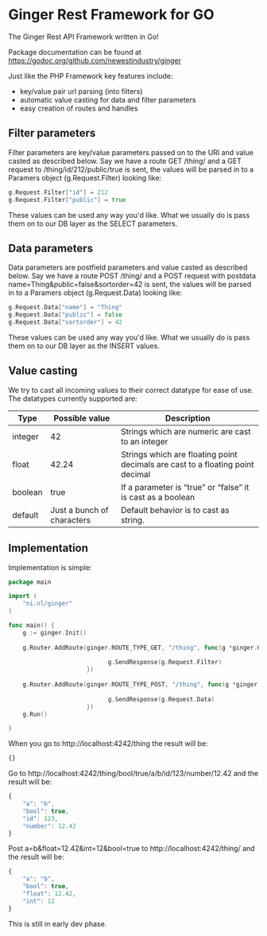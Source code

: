 Ginger Rest Framework for GO
=========

The Ginger Rest API Framework written in Go!

Package documentation can be found at https://godoc.org/github.com/newestindustry/ginger

Just like the PHP Framework key features include:

- key/value pair url parsing (into filters)
- automatic value casting for data and filter parameters
- easy creation of routes and handles

## Filter parameters
Filter parameters are key/value parameters passed on to the URI and value casted as described below.
Say we have a route GET /thing/ and a GET request to /thing/id/212/public/true is sent, the values will be parsed in to a Paramers object (g.Request.Filter) looking like:

```go
g.Request.Filter["id"] = 212
g.Request.Filter["public"] = true
```

These values can be used any way you'd like. What we usually do is pass them on to our DB layer as the SELECT parameters.

## Data parameters
Data parameters are postfield parameters and value casted as described below.
Say we have a route POST /thing/ and a POST request with postdata name=Thing&public=false&sortorder=42 is sent, the values will be parsed in to a Paramers object (g.Request.Data) looking like:

```go
g.Request.Data["name"] = "Thing"
g.Request.Data["public"] = false
g.Request.Data["sortorder"] = 42
```

These values can be used any way you'd like. What we usually do is pass them on to our DB layer as the INSERT values.


## Value casting
We try to cast all incoming values to their correct datatype for ease of use. The datatypes currently supported are:

| Type | Possible value | Description |
| ------ | ---- | ------ |
| integer | 42 | Strings which are numeric are cast to an integer |
| float | 42.24 | Strings which are floating point decimals are cast to a floating point decimal |
| boolean | true | If a parameter is “true” or “false” it is cast as a boolean |
| default | Just a bunch of characters | Default behavior is to cast as string. |


## Implementation


Implementation is simple:

```Go
package main

import (
	"ni.nl/ginger"
)

func main() {
	g := ginger.Init()
	
	g.Router.AddRoute(ginger.ROUTE_TYPE_GET, "/thing", func(g *ginger.Ginger) {
							
							g.SendResponse(g.Request.Filter)
					  })
					  
	g.Router.AddRoute(ginger.ROUTE_TYPE_POST, "/thing", func(g *ginger.Ginger) {
							
							g.SendResponse(g.Request.Data)
					  })				  
	g.Run()

}

```

When you go to http://localhost:4242/thing the result will be:

```js
{}
```

Go to http://localhost:4242/thing/bool/true/a/b/id/123/number/12.42 and the result will be:
```js
{
    "a": "b",
    "bool": true,
    "id": 123,
    "number": 12.42
}
```

Post a=b&float=12.42&int=12&bool=true to http://localhost:4242/thing/ and the result will be:
```js
{
    "a": "b",
    "bool": true,
    "float": 12.42,
    "int": 12
}
```


This is still in early dev phase.
